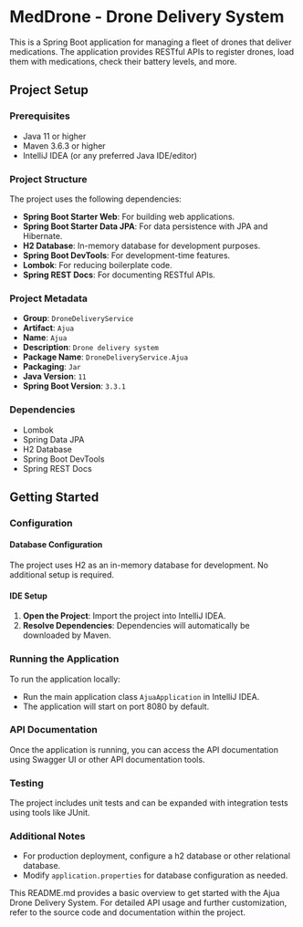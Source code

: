 # MedDrone - Drone Delivery System
This is a Spring Boot application for managing a fleet of drones that deliver medications. The application provides RESTful APIs to register drones, load them with medications, check their battery levels, and more.

## Project Setup

### Prerequisites

- Java 11 or higher
- Maven 3.6.3 or higher
- IntelliJ IDEA (or any preferred Java IDE/editor)

### Project Structure

The project uses the following dependencies:
- **Spring Boot Starter Web**: For building web applications.
- **Spring Boot Starter Data JPA**: For data persistence with JPA and Hibernate.
- **H2 Database**: In-memory database for development purposes.
- **Spring Boot DevTools**: For development-time features.
- **Lombok**: For reducing boilerplate code.
- **Spring REST Docs**: For documenting RESTful APIs.

### Project Metadata

- **Group**: `DroneDeliveryService`
- **Artifact**: `Ajua`
- **Name**: `Ajua`
- **Description**: `Drone delivery system`
- **Package Name**: `DroneDeliveryService.Ajua`
- **Packaging**: `Jar`
- **Java Version**: `11`
- **Spring Boot Version**: `3.3.1`

### Dependencies

- Lombok
- Spring Data JPA
- H2 Database
- Spring Boot DevTools
- Spring REST Docs

## Getting Started

### Configuration

#### Database Configuration

The project uses H2 as an in-memory database for development. No additional setup is required.

#### IDE Setup

1. **Open the Project**: Import the project into IntelliJ IDEA.
2. **Resolve Dependencies**: Dependencies will automatically be downloaded by Maven.

### Running the Application

To run the application locally:
- Run the main application class `AjuaApplication` in IntelliJ IDEA.
- The application will start on port 8080 by default.

### API Documentation

Once the application is running, you can access the API documentation using Swagger UI or other API documentation tools.

### Testing

The project includes unit tests and can be expanded with integration tests using tools like JUnit.

### Additional Notes

- For production deployment, configure a h2 database or other relational database.
- Modify `application.properties` for database configuration as needed.

This README.md provides a basic overview to get started with the Ajua Drone Delivery System. For detailed API usage and further customization, refer to the source code and documentation within the project.
